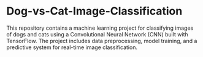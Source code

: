 # Dog-vs-Cat-Image-Classification
This repository contains a machine learning project for classifying images of dogs and cats using a Convolutional Neural Network (CNN) built with TensorFlow. The project includes data preprocessing, model training, and a predictive system for real-time image classification.
